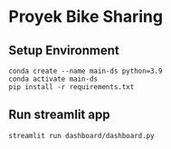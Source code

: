 # Proyek Bike Sharing
## Setup Environment
```
conda create --name main-ds python=3.9
conda activate main-ds
pip install -r requirements.txt
```
## Run streamlit app
```
streamlit run dashboard/dashboard.py
```
